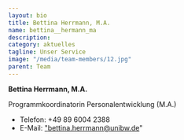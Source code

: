 ```yaml
---
layout: bio
title: Bettina Herrmann, M.A.
name: bettina__hermann_ma
description: 
category: aktuelles
tagline: Unser Service
image: "/media/team-members/12.jpg"
parent: Team
---
```


**Bettina Herrmann, M.A.**

Programmkoordinatorin Personalentwicklung (M.A.)

- Telefon:  +49 89 6004 2388
- E-Mail:  <a href="bettina.herrmann@unibw.de">"bettina.herrmann@unibw.de"</a>
